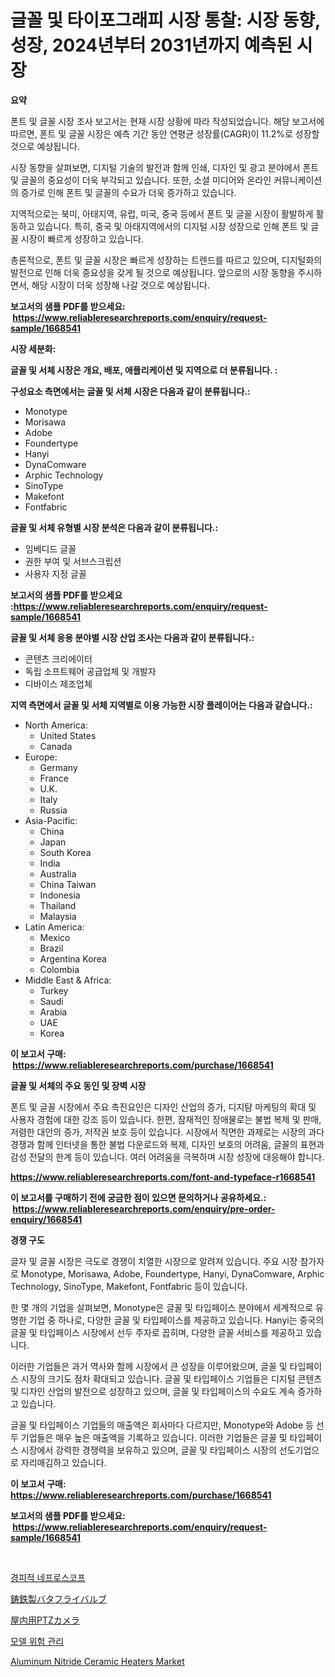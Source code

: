 <p><h1>글꼴 및 타이포그래피 시장 통찰: 시장 동향, 성장, 2024년부터 2031년까지 예측된 시장</h1></p><p><strong>요약</strong></p>
<p><p>폰트 및 글꼴 시장 조사 보고서는 현재 시장 상황에 따라 작성되었습니다. 해당 보고서에 따르면, 폰트 및 글꼴 시장은 예측 기간 동안 연평균 성장률(CAGR)이 11.2%로 성장할 것으로 예상됩니다.</p><p>시장 동향을 살펴보면, 디지털 기술의 발전과 함께 인쇄, 디자인 및 광고 분야에서 폰트 및 글꼴의 중요성이 더욱 부각되고 있습니다. 또한, 소셜 미디어와 온라인 커뮤니케이션의 증가로 인해 폰트 및 글꼴의 수요가 더욱 증가하고 있습니다.</p><p>지역적으로는 북미, 아태지역, 유럽, 미국, 중국 등에서 폰트 및 글꼴 시장이 활발하게 활동하고 있습니다. 특히, 중국 및 아태지역에서의 디지털 시장 성장으로 인해 폰트 및 글꼴 시장이 빠르게 성장하고 있습니다.</p><p>총론적으로, 폰트 및 글꼴 시장은 빠르게 성장하는 트렌드를 따르고 있으며, 디지털화의 발전으로 인해 더욱 중요성을 갖게 될 것으로 예상됩니다. 앞으로의 시장 동향을 주시하면서, 해당 시장이 더욱 성장해 나갈 것으로 예상됩니다.</p></p>
<p><strong>보고서의 샘플 PDF를 받으세요: &nbsp;<a href="https://www.reliableresearchreports.com/enquiry/request-sample/1668541">https://www.reliableresearchreports.com/enquiry/request-sample/1668541</a></strong></p>
<p><strong>시장 세분화:</strong></p>
<p><strong> 글꼴 및 서체 시장은 개요, 배포, 애플리케이션 및 지역으로 더 분류됩니다. :</strong></p>
<p><strong>구성요소 측면에서는 글꼴 및 서체 시장은 다음과 같이 분류됩니다.:</strong></p>
<p><ul><li>Monotype</li><li>Morisawa</li><li>Adobe</li><li>Foundertype</li><li>Hanyi</li><li>DynaComware</li><li>Arphic Technology</li><li>SinoType</li><li>Makefont</li><li>Fontfabric</li></ul></p>
<p><strong> 글꼴 및 서체 유형별 시장 분석은 다음과 같이 분류됩니다.:</strong></p>
<p><ul><li>임베디드 글꼴</li><li>권한 부여 및 서브스크립션</li><li>사용자 지정 글꼴</li></ul></p>
<p><strong>보고서의 샘플 PDF를 받으세요 :<a href="https://www.reliableresearchreports.com/enquiry/request-sample/1668541">https://www.reliableresearchreports.com/enquiry/request-sample/1668541</a></strong></p>
<p><strong> 글꼴 및 서체 응용 분야별 시장 산업 조사는 다음과 같이 분류됩니다.:</strong></p>
<p><ul><li>콘텐츠 크리에이터</li><li>독립 소프트웨어 공급업체 및 개발자</li><li>디바이스 제조업체</li></ul></p>
<p><strong>지역 측면에서 글꼴 및 서체 지역별로 이용 가능한 시장 플레이어는 다음과 같습니다.:</strong></p>
<p><ul>
    <li>
        North America:
        <ul>
            <li>United States</li>
            <li>Canada</li>
        </ul>
    </li>
    <li>
        Europe:
        <ul>
            <li>Germany</li>
            <li>France</li>
            <li>U.K.</li>
            <li>Italy</li>
            <li>Russia</li>
        </ul>
    </li>
    <li>
        Asia-Pacific:
        <ul>
            <li>China</li>
            <li>Japan</li>
            <li>South Korea</li>
            <li>India</li>
            <li>Australia</li>
            <li>China Taiwan</li>
            <li>Indonesia</li>
            <li>Thailand</li>
            <li>Malaysia</li>
        </ul>
    </li>
    <li>
        Latin America:
        <ul>
            <li>Mexico</li>
            <li>Brazil</li>
            <li>Argentina Korea</li>
            <li>Colombia</li>
        </ul>
    </li>
    <li>
        Middle East & Africa:
        <ul>
            <li>Turkey</li>
            <li>Saudi</li>
            <li>Arabia</li>
            <li>UAE</li>
            <li>Korea</li>
        </ul>
    </li>
    </ul></p>
<p><strong>이 보고서 구매: &nbsp;<a href="https://www.reliableresearchreports.com/purchase/1668541">https://www.reliableresearchreports.com/purchase/1668541</a></strong></p>
<p><strong>글꼴 및 서체의 주요 동인 및 장벽 시장</strong></p>
<p><p>폰트 및 글꼴 시장에서 주요 촉진요인은 디자인 산업의 증가, 디지턈 마케팅의 확대 및 사용자 경험에 대한 강조 등이 있습니다. 한편, 잠재적인 장애물로는 불법 복제 및 판매, 저렴한 대안의 증가, 저작권 보호 등이 있습니다. 시장에서 직면한 과제로는 시장의 과다 경쟁과 함께 인터넷을 통한 불법 다운로드와 복제, 디자인 보호의 어려움, 글꼴의 표현과감성 전달의 한계 등이 있습니다. 여러 어려움을 극복하며 시장 성장에 대응해야 합니다.</p></p>
<p><strong><a href="https://www.reliableresearchreports.com/font-and-typeface-r1668541">https://www.reliableresearchreports.com/font-and-typeface-r1668541</a></strong></p>
<p><strong>이 보고서를 구매하기 전에 궁금한 점이 있으면 문의하거나 공유하세요.: &nbsp;<a href="https://www.reliableresearchreports.com/enquiry/pre-order-enquiry/1668541">https://www.reliableresearchreports.com/enquiry/pre-order-enquiry/1668541</a></strong></p>
<p><strong>경쟁 구도</strong></p>
<p><p>글자 및 글꼴 시장은 극도로 경쟁이 치열한 시장으로 알려져 있습니다. 주요 시장 참가자로 Monotype, Morisawa, Adobe, Foundertype, Hanyi, DynaComware, Arphic Technology, SinoType, Makefont, Fontfabric 등이 있습니다. </p><p>한 몇 개의 기업을 살펴보면, Monotype은 글꼴 및 타입페이스 분야에서 세계적으로 유명한 기업 중 하나로, 다양한 글꼴 및 타입페이스를 제공하고 있습니다. Hanyi는 중국의 글꼴 및 타입페이스 시장에서 선두 주자로 꼽히며, 다양한 글꼴 서비스를 제공하고 있습니다. </p><p>이러한 기업들은 과거 역사와 함께 시장에서 큰 성장을 이루어왔으며, 글꼴 및 타입페이스 시장의 크기도 점차 확대되고 있습니다. 글꼴 및 타입페이스 기업들은 디지털 콘텐츠 및 디자인 산업의 발전으로 성장하고 있으며, 글꼴 및 타입페이스의 수요도 계속 증가하고 있습니다.</p><p>글꼴 및 타입페이스 기업들의 매출액은 회사마다 다르지만, Monotype와 Adobe 등 선두 기업들은 매우 높은 매출액을 기록하고 있습니다. 이러한 기업들은 글꼴 및 타입페이스 시장에서 강력한 경쟁력을 보유하고 있으며, 글꼴 및 타입페이스 시장의 선도기업으로 자리매김하고 있습니다.</p></p>
<p><strong>이 보고서 구매: &nbsp; <a href="https://www.reliableresearchreports.com/purchase/1668541">https://www.reliableresearchreports.com/purchase/1668541</a></strong></p>
<p><strong>보고서의 샘플 PDF를 받으세요: &nbsp;<a href="https://www.reliableresearchreports.com/enquiry/request-sample/1668541">https://www.reliableresearchreports.com/enquiry/request-sample/1668541</a></strong><strong></strong></p>
<p>&nbsp;</p>
<p><p><a href="https://medium.com/@tedbernhard1944/%ED%94%BC%EB%B6%80-%EC%A0%95%EB%A7%A5-%EB%82%B4%EC%8B%9C%EA%B2%BD-%EC%8B%9C%EC%9E%A5-%EB%B6%84%EC%84%9D-%EA%B8%80%EB%A1%9C%EB%B2%8C-%EC%82%B0%EC%97%85-%EC%A0%84%EB%A7%9D%EA%B3%BC-%EC%98%88%EC%B8%A1-2024%EB%85%84%EB%B6%80%ED%84%B0-2031%EB%85%84-c0438947232d">경피적 네프로스코프</a></p><p><a href="https://medium.com/@abdulkoss2015/%E9%8B%B3%E9%80%A0%E9%89%84%E8%A3%BD%E3%83%90%E3%82%BF%E3%83%95%E3%83%A9%E3%82%A4%E3%83%90%E3%83%AB%E3%83%96%E5%B8%82%E5%A0%B4%E8%A6%8F%E6%A8%A1-%E5%B8%82%E5%A0%B4%E5%8B%95%E5%90%91%E3%81%A8%E5%B8%82%E5%A0%B4%E4%BA%88%E6%B8%AC-2024%E5%B9%B4%E3%81%8B%E3%82%892031%E5%B9%B4%E3%81%BE%E3%81%A7-295bb0a86730">鋳鉄製バタフライバルブ</a></p><p><a href="https://medium.com/@peterpatel626/%E5%B1%8B%E5%86%85ptz%E3%82%AB%E3%83%A1%E3%83%A9%E5%B8%82%E5%A0%B4%E8%AA%BF%E6%9F%BB%E3%83%AC%E3%83%9D%E3%83%BC%E3%83%88-%E3%81%9D%E3%81%AE%E6%AD%B4%E5%8F%B2%E3%81%A82024%E5%B9%B4%E3%81%8B%E3%82%892031%E5%B9%B4%E3%81%BE%E3%81%A7%E3%81%AE%E4%BA%88%E6%B8%AC-9a2c300d88a1">屋内用PTZカメラ</a></p><p><a href="https://medium.com/@haroldwarren626/%EB%AA%A8%EB%8D%B8-%EB%A6%AC%EC%8A%A4%ED%81%AC-%EA%B4%80%EB%A6%AC-%EC%8B%9C%EC%9E%A5%EC%9D%80-%EC%8B%9C%EC%9E%A5-%EC%A0%90%EC%9C%A0%EC%9C%A8-%EC%8B%9C%EC%9E%A5-%EB%8F%99%ED%96%A5-%EB%B0%8F-%EC%8B%9C%EC%9E%A5-%EC%84%B1%EC%9E%A5%EC%97%90-%EB%8C%80%ED%95%9C-%EC%A0%95%EB%B3%B4%EB%A5%BC-%EC%A0%9C%EA%B3%B5%ED%95%A9%EB%8B%88%EB%8B%A4-65cdc9fb8d20">모델 위험 관리</a></p><p><a href="https://github.com/mbisetmhermsr/Market-Research-Report-List-2/blob/main/aluminum-nitride-ceramic-heaters-market.md">Aluminum Nitride Ceramic Heaters Market</a></p></p>